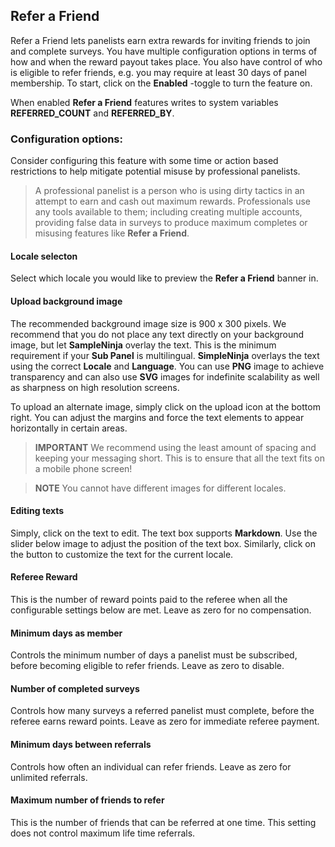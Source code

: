## Refer a Friend

Refer a Friend lets panelists earn extra rewards for inviting friends to join and complete surveys. You have multiple configuration options in terms of how and when the reward payout takes place. You also have control of who is eligible to refer friends, e.g. you may require at least 30 days of panel membership. To start, click on the **Enabled** -toggle to turn the feature on.

When enabled **Refer a Friend** features writes to system variables **REFERRED_COUNT** and **REFERRED_BY**. 

### Configuration options:

Consider configuring this feature with some time or action based restrictions to help mitigate potential misuse by professional panelists. 

> A professional panelist is a person who is using dirty tactics in an attempt to earn and cash out maximum rewards. Professionals use any tools available to them; including creating multiple accounts, providing false data in surveys to produce maximum completes or misusing features like **Refer a Friend**. 
 
#### Locale selecton
Select which locale you would like to preview the **Refer a Friend** banner in.

#### Upload background image
The recommended background image size is 900 x 300 pixels. We recommend that you do not place any text directly on your background image, but let **SampleNinja** overlay the text. This is the minimum requirement if your **Sub Panel** is multilingual. **SimpleNinja** overlays the text using the correct **Locale** and **Language**. You can use **PNG** image to achieve transparency and can also use **SVG** images for indefinite scalability as well as sharpness on high resolution screens. 

To upload an alternate image, simply click on the upload icon at the bottom right. You can adjust the margins and force the text elements to appear horizontally in certain areas.

> **IMPORTANT** We recommend using the least amount of spacing and keeping your messaging short. This is to ensure that all the text fits on a mobile phone screen! 

> **NOTE** You cannot have different images for different locales.

#### Editing texts
Simply, click on the text to edit. The text box supports **Markdown**. Use the slider below image to adjust the position of the text box. Similarly, click on the button to customize the text for the current locale.

#### Referee Reward
This is the number of reward points paid to the referee when all the configurable settings below are met. Leave as zero for no compensation.

#### Minimum days as member
Controls the minimum number of days a panelist must be subscribed, before becoming eligible to refer friends. Leave as zero to disable.

#### Number of completed surveys
Controls how many surveys a referred panelist must complete, before the referee earns reward points. Leave as zero for immediate referee payment.

#### Minimum days between referrals
Controls how often an individual can refer friends. Leave as zero for unlimited referrals.

#### Maximum number of friends to refer
This is the number of friends that can be referred at one time. This setting does not control maximum life time referrals.

